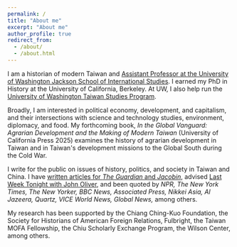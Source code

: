 ```yaml
---
permalink: /
title: "About me"
excerpt: "About me"
author_profile: true
redirect_from: 
  - /about/
  - /about.html
---
```


I am a historian of modern Taiwan and [Assistant Professor at the University of Washington Jackson School of International Studies](https://jsis.washington.edu/people/james-lin/). I earned my PhD in History at the University of California, Berkeley.  At UW, I also help run the [University of Washington Taiwan Studies Program](https://jsis.washington.edu/taiwan/).

Broadly, I am interested in political economy, development, and capitalism, and their intersections with science and technology studies, environment, diplomacy, and food. My forthcoming book, *In the Global Vanguard: Agrarian Development and the Making of Modern Taiwan* (University of California Press 2025) examines the history of agrarian development in Taiwan and in Taiwan's development missions to the Global South during the Cold War.

I write for the public on issues of history, politics, and society in Taiwan and China. I have [written articles for *The Guardian* and *Jacobin*](/~jameslin/commentary), advised [Last Week Tonight with John Oliver](https://www.youtube.com/watch?v=9Y18-07g39g), and been quoted by *NPR, The New York Times, The New Yorker, BBC News, Associated Press, Nikkei Asia, Al Jazeera, Quartz, VICE World News, Global News,* among others.

My research has been supported by the Chiang Ching-Kuo Foundation, the Society for Historians of American Foreign Relations, Fulbright, the Taiwan MOFA Fellowship, the Chiu Scholarly Exchange Program, the Wilson Center, among others.